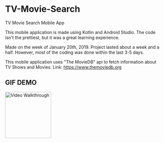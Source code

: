 # TV-Movie-Search
TV Movie Search Mobile App

This mobile application is made using Kotlin and Android Studio.
The code isn't the prettiest, but it was a great learning experience.

Made on the week of January 20th, 2019. Project lasted about a week and a half.
However, most of the coding was done within the last 3-5 days.

This mobile application uses "The MovieDB" api to fetch information about TV Shows and Movies.
Link: https://www.themoviedb.org

## GIF DEMO

<img src='https://github.com/AndyLuuuuu/TV-Movie-Search/blob/master/videoDemo.gif?raw=true' title='TV Movie Search' width='150' alt='Video Walkthrough' />